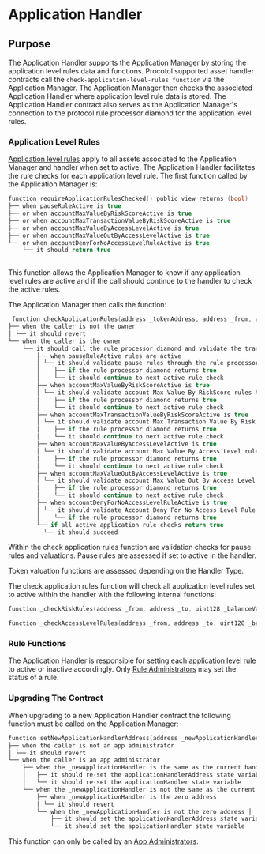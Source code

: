 # Application Handler

## Purpose

The Application Handler supports the Application Manager by storing the application level rules data and functions. Procotol supported asset handler contracts call the `check-application-level-rules function` via the Application Manager. The Application Manager then checks the associated Application Handler where application level rule data is stored. The Application Handler contract also serves as the Application Manager's connection to the protocol rule processor diamond for the application level rules.


### Application Level Rules

[Application level rules](./APPLICATION-RULES-LIST.md) apply to all assets associated to the Application Manager and handler when set to active. The Application Handler facilitates the rule checks for each application level rule. The first function called by the Application Manager is: 

```c
function requireApplicationRulesChecked() public view returns (bool)
├── when pauseRuleActive is true 
├── or when accountMaxValueByRiskScoreActive is true
├── or when accountMaxTransactionValueByRiskScoreActive is true
├── or when accountMaxValueByAccessLevelActive is true
├── or when accountMaxValueOutByAccessLevelActive is true
└── or when accountDenyForNoAccessLevelRuleActive is true
    └── it should return true
    
```
This function allows the Application Manager to know if any application level rules are active and if the call should continue to the handler to check the active rules. 

The Application Manager then calls the function: 
```c
 function checkApplicationRules(address _tokenAddress, address _from, address _to, uint256 _amount, uint16 _nftValuationLimit, uint256 _tokenId, ActionTypes _action, HandlerTypes _handlerType) external onlyOwner returns (bool)
├── when the caller is not the owner
│ └── it should revert
└── when the caller is the owner
    └── it should call the rule processor diamond and validate the transaction when application level rules are active 
        ├── when pauseRuleActive rules are active 
        │ └── it should validate pause rules through the rule processor diamond 
        │    ├── if the rule processor diamond returns true 
        │    └── it should continue to next active rule check 
        ├── when accountMaxValueByRiskScoreActive is true 
        │ └── it should validate account Max Value By RiskScore rules through the rule processor diamond 
        │    ├── if the rule processor diamond returns true 
        │    └── it should continue to next active rule check
        ├── when accountMaxTransactionValueByRiskScoreActive is true 
        │ └── it should validate account Max Transaction Value By Risk Score rules through the rule processor diamond 
        │    ├── if the rule processor diamond returns true 
        │    └── it should continue to next active rule check
        ├── when accountMaxValueByAccessLevelActive is true 
        │ └── it should validate account Max Value By Access Level rules through the rule processor diamond 
        │    ├── if the rule processor diamond returns true 
        │    └── it should continue to next active rule check
        ├── when accountMaxValueOutByAccessLevelActive is true 
        │ └── it should validate account Max Value Out By Access Level rules through the rule processor diamond 
        │    ├── if the rule processor diamond returns true 
        │    └── it should continue to next active rule check
        ├── when accountDenyForNoAccessLevelRuleActive is true 
        │ └── it should validate Account Deny For No Access Level Rule rules through the rule processor diamond 
        │    └── if the rule processor diamond returns true 
        └── if all active application rule checks return true
          └── it should succeed


```
Within the check application rules function are validation checks for pause rules and valuations. Pause rules are assessed if set to active in the handler. 

Token valuation functions are assessed depending on the Handler Type. 

The check application rules function will check all application level rules set to active within the handler with the following internal functions:

```c
function _checkRiskRules(address _from, address _to, uint128 _balanceValuation, uint128 _transferValuation) internal 
```

```c
function _checkAccessLevelRules(address _from, address _to, uint128 _balanceValuation, uint128 _transferValuation) internal
```

### Rule Functions 

The Application Handler is responsible for setting each [application level rule](./APPLICATION-RULES-LIST.md) to active or inactive accordingly. Only [Rule Administrators](../../../permissions/ADMIN-ROLES.md) may set the status of a rule.  

### Upgrading The Contract

When upgrading to a new Application Handler contract the following function must be called on the Application Manager:

```c
function setNewApplicationHandlerAddress(address _newApplicationHandler) external onlyRole(APP_ADMIN_ROLE)
├── when the caller is not an app administrator
│ └── it should revert
└── when the caller is an app administrator
    ├── when the _newApplicationHandler is the same as the current handler address │
    │   ├── it should re-set the applicationHandlerAddress state variable
    │   └── it should re-set the applicationHandler state variable
    └── when the _newApplicationHandler is not the same as the current handler address │
        ├── when _newApplicationHandler is the zero address
        │ └── it should revert
        └── when the _newApplicationHandler is not the zero address │
            ├── it should set the applicationHandlerAddress state variable
            └── it should set the applicationHandler state variable
```
This function can only be called by an [App Administrators](../../../permissions/ADMIN-ROLES.md).